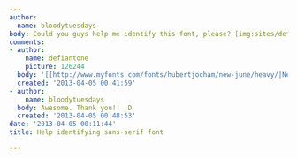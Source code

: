 ```yaml
---
author:
  name: bloodytuesdays
body: Could you guys help me identify this font, please? [img:sites/default/files/old-images/safecargo_4344.png]
comments:
- author:
    name: defiantone
    picture: 126244
  body: '[[http://www.myfonts.com/fonts/hubertjocham/new-june/heavy/|New June Heavy]]'
  created: '2013-04-05 00:41:59'
- author:
    name: bloodytuesdays
  body: Awesome. Thank you!! :D
  created: '2013-04-05 00:48:53'
date: '2013-04-05 00:11:44'
title: Help identifying sans-serif font

---
```

